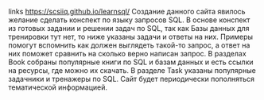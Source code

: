 links  https://scsiiq.github.io/learnsql/
Создание данного сайта явилось желание сделать конспект по языку запросов SQL. В основе конспект из готовых задании и решении задач по SQL, так как Базы данных для тренировки тут нет, то ниже указаны задачи и ответы на них. Примеры помогут вспомнить как должен выглядеть такой-то запрос, а ответ на них поможет сравнить на сколько верно написан запрос. В разделах Book собраны популярные книги по SQL и базам данных и есть ссылки на ресурсы, где можно их скачать. В разделе Task указаны популярные задачники и тренажеры по SQL. Сайт будет периодически пополняться тематической информацией.
